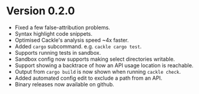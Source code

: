 # Version 0.2.0
* Fixed a few false-attribution problems.
* Syntax highlight code snippets.
* Optimised Cackle's analysis speed ~4x faster.
* Added `cargo` subcommand. e.g. `cackle cargo test`.
* Supports running tests in sandbox.
* Sandbox config now supports making select directories writable.
* Support showing a backtrace of how an API usage location is reachable.
* Output from `cargo build` is now shown when running `cackle check`.
* Added automated config edit to exclude a path from an API.
* Binary releases now available on github.
